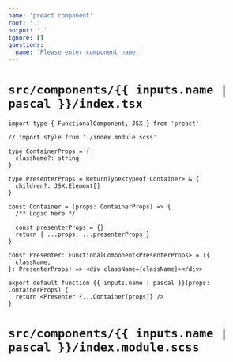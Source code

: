 ```yaml
---
name: 'preact component'
root: '.'
output: '.'
ignore: []
questions:
  name: 'Please enter component name.'
---
```


# `src/components/{{ inputs.name | pascal }}/index.tsx`

```tsx
import type { FunctionalComponent, JSX } from 'preact'

// import style from './index.module.scss'

type ContainerProps = {
  className?: string
}

type PresenterProps = ReturnType<typeof Container> & {
  children?: JSX.Element[]
}

const Container = (props: ContainerProps) => {
  /** Logic here */

  const presenterProps = {}
  return { ...props, ...presenterProps }
}

const Presenter: FunctionalComponent<PresenterProps> = ({
  className,
}: PresenterProps) => <div className={className}></div>

export default function {{ inputs.name | pascal }}(props: ContainerProps) {
  return <Presenter {...Container(props)} />
}
```

# `src/components/{{ inputs.name | pascal }}/index.module.scss`

```scss

```
